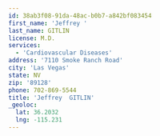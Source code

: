 ```yaml
---
id: 38ab3f08-91da-48ac-b0b7-a842bf083454
first_name: 'Jeffrey '
last_name: GITLIN
license: M.D.
services:
  - 'Cardiovascular Diseases'
address: '7110 Smoke Ranch Road'
city: 'Las Vegas'
state: NV
zip: '89128'
phone: 702-869-5544
title: 'Jeffrey  GITLIN'
_geoloc:
  lat: 36.2032
  lng: -115.231
---
```

